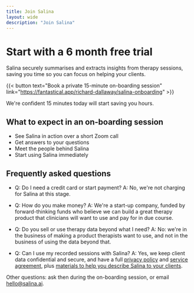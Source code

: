 ```yaml
---
title: Join Salina
layout: wide
description: "Join Salina"
---
```


# Start with a 6 month free trial

Salina securely summarises and extracts insights from therapy sessions,
saving you time so you can focus on helping your clients.

{{< button text="Book a private 15-minute on-boarding session" link="https://fantastical.app/richard-dallaway/salina-onboarding" >}}

We're confident 15 minutes today will start saving you hours.

## What to expect in an on-boarding session

- See Salina in action over a short Zoom call
- Get answers to your questions
- Meet the people behind Salina
- Start using Salina immediately

## Frequently asked questions

- Q: Do I need a credit card or start payment? A: No, we're not charging for Salina at this stage.

- Q: How do you make money? A: We're a start-up company, funded by forward-thinking funds who believe we can build a great therapy product that clinicians will want to use and pay for in due course. 

- Q: Do you sell or use therapy data beyond what I need? A: No: we're in the business of making a product therapists want to use, and not in the business of using the data beyond that. 

- Q: Can I use my recorded sessions with Salina? A: Yes, we keep client data confidential and secure, and have a full [privacy policy](/terms/privacy/) and [service agreement](/terms/service/), plus [materials to help you describe Salina to your clients](/terms/for-clients/).

Other questions: ask then during the on-boarding session, or email <hello@salina.ai>.


